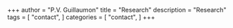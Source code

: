+++
author = "P.V. Guillaumon"
title = "Research"
description = "Research"
tags = [
    "contact",
]
categories = [
    "contact",
]
+++

